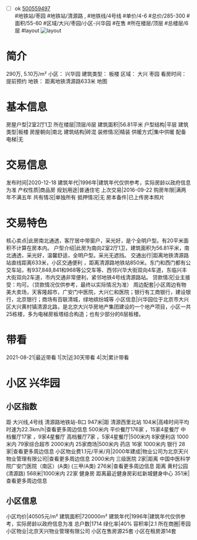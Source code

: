 - [ ] ok [500559497](https://bj.5i5j.com/ershoufang/500559497.html)  
 #地铁站/枣园 #地铁站/清源路 ,  #地铁线/4号线
#单价/4-6 #总价/285-300 #面积/55-60   #区域/大兴/枣园/小区-兴华园 #在售 #所在楼层/顶层 #总楼层/6层 #layout 
![layout](http://image2.5i5j.com//group2/M00/E4/51/CgqJNF6lVlmAYhgfAAFRaK5bYOk209.jpg_P5.jpg) 
# 简介 
 290万,  5.10万/m² 
小区： 兴华园
建筑类型： 板楼
区域： 大兴 枣园
看房时间： 提前预约
地铁： 距离地铁清源路633米 地图
# 基本信息 
 房屋户型|2室2厅1卫
所在楼层|顶层/6层
建筑面积|56.81平米
户型结构|平层
建筑类型|板楼
房屋朝向|南北
建筑结构|砖混
装修情况|精装
供暖方式|集中供暖
配备电梯|无
# 交易信息 
 发布时间|2020-12-18
建筑年代|1996年|建筑年代仅供参考，实际房龄以政府信息为准
产权性质|商品房
规划用途|普通住宅
上次交易|2016-09-22
购房年限|满两年不满五年
共有情况|单独所有
抵押情况|无
房本备件|已上传房本照片
# 交易特色 
 核心卖点|此房南北通透，客厅居中带窗户，采光好，是个全明户型。有20平米面积不计算在房本内。
户型介绍|此房为南向2室2厅1卫，建筑面积为56.81平米，南北通透，采光好，温馨舒适，全明户型。采光无遮挡。
交通出行|距离地铁清源路站直线距离633米，小区交通便利 ，距离清源路地铁站850米。东门和西门都有公交车站，有937,848,841和968等公交车等、西邻兴华大街双向4车道，东临兴丰大街双向2车道，市内交通非常便利，紧邻地铁4号线清源路站。
贷款情况|业主接受：均可。（贷款情况仅供参考，最终以实际情况为准）
周边配套|小区周边有物美大卖场，天客隆超市，广安门中医院，大兴仁和医院；银行有工商银行，建设银行，北京银行；商场有百联清城，绿地缤纷城等
小区信息|兴华园位于北京市大兴区大兴黄村镇清源北路，是北京大兴华房地产集团建设的一个地产项目，小区一共25栋楼，多为电梯房板塔结合构造；也有少部分的6层板楼。
# 带看 
 2021-08-21|最近带看	 1|次|近30天带看	 4|次|累计带看
# 小区 兴华园
## 小区指数 
 距 大兴线,4号线 清源路地铁站-B口 947米|距 清源西里北站 104米|高峰时间平均时速为22.3km/h|查看更多周边信息
500米内 平价餐厅176家 ，15家4星餐厅
中档餐厅17家 ，9家4星餐厅
高档餐厅7家 ，5家4星餐厅|500米内 8家便利店
1000米内 79家综合超市
2000米内 25家商场|500米内 药店 16家
1000米内 银行 28家|查看更多周边信息
小区物业费1.1元/平米/月|2000年建成|物业公司为北京天兴物业管理有限公司|查看更多周边信息
2000米内 三级医院 2家|距离 中国中医科学院广安门医院（南区）(A类) (三甲/A类) 276米|查看更多周边信息
距离 黄村公园(清源路) 568米|1000米内 22家 健身房
距离最近健身房彩虹新城健身中心 351米|查看更多周边信息
## 小区信息 
 小区均价|40505元/m²
建筑面积|720000m²
建筑年代|1996年|建筑年代仅供参考，实际房龄以政府信息为准
总户数|1714
绿化率|40%
容积率|2.1
所在商圈|枣园
小区物业|北京天兴物业管理有限公司
小区在售房源25套
小区在租房源14套
